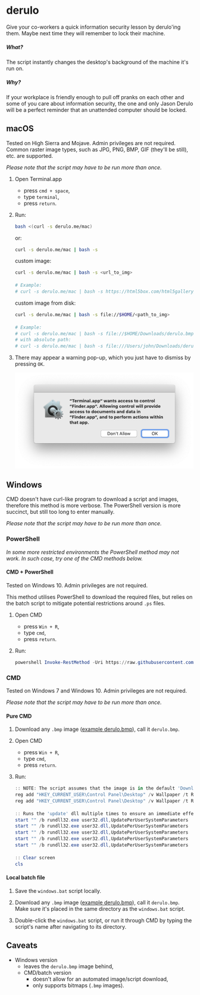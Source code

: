 # derulo

Give your co-workers a quick information security lesson by derulo'ing them. Maybe next time they will remember to lock their machine.

##### What?

The script instantly changes the desktop's background of the machine it's run on.

##### Why?

If your workplace is friendly enough to pull off pranks on each other and some of you care about information security, the one and only Jason Derulo will be a perfect reminder that an unattended computer should be locked.

## macOS

Tested on High Sierra and Mojave. Admin privileges are not required. Common raster image types, such as JPG, PNG, BMP, GIF (they'll be still), etc. are supported.

_Please note that the script may have to be run more than once._

1. Open Terminal.app

   - press `cmd + space`,
   - type `terminal`,
   - press `return`.

2. Run:

   ```bash
   bash <(curl -s derulo.me/mac)
   ```

   or:

   ```bash
   curl -s derulo.me/mac | bash -s
   ```

   custom image:

   ```bash
   curl -s derulo.me/mac | bash -s <url_to_img>

   # Example:
   # curl -s derulo.me/mac | bash -s https://html5box.com/html5gallery/images/Waves_1024.jpg
   ```

   custom image from disk:

   ```bash
   curl -s derulo.me/mac | bash -s file://$HOME/<path_to_img>

   # Example:
   # curl -s derulo.me/mac | bash -s file://$HOME/Downloads/derulo.bmp
   # with absolute path:
   # curl -s derulo.me/mac | bash -s file:///Users/john/Downloads/derulo.bmp
   ```

3. There may appear a warning pop-up, which you just have to dismiss by pressing `OK`.

   ![Warning pop-up](https://raw.githubusercontent.com/amrwc/derulo/master/assets/warning-pop-up.png)

## Windows

CMD doesn't have curl-like program to download a script and images, therefore this method is more verbose. The PowerShell version is more succinct, but still too long to enter manually.

_Please note that the script may have to be run more than once._

### PowerShell

_In some more restricted environments the PowerShell method may not work. In such case, try one of the CMD methods below._

#### CMD + PowerShell

Tested on Windows 10. Admin privileges are not required.

This method utilises PowerShell to download the required files, but relies on the batch script to mitigate potential restrictions around `.ps` files.

1. Open CMD

   - press `Win + R`,
   - type `cmd`,
   - press `return`.

2. Run:

   ```PowerShell
   powershell Invoke-RestMethod -Uri https://raw.githubusercontent.com/amrwc/derulo/master/powershell.bat -OutFile powershell.bat && powershell.bat
   ```

### CMD

Tested on Windows 7 and Windows 10. Admin privileges are not required.

_Please note that the script may have to be run more than once._

#### Pure CMD

1. Download any `.bmp` image ([example derulo.bmp](http://nsfpl.com/wp-content/uploads/2015/03/jason-derulo.bmp)), call it `derulo.bmp`.

2. Open CMD

   - press `Win + R`,
   - type `cmd`,
   - press `return`.

3. Run:

   ```PowerShell
   :: NOTE: The script assumes that the image is in the default 'Downloads' directory.
   reg add "HKEY_CURRENT_USER\Control Panel\Desktop" /v Wallpaper /t REG_SZ /d "" /f
   reg add "HKEY_CURRENT_USER\Control Panel\Desktop" /v Wallpaper /t REG_SZ /d "C:\Users\%USERNAME%\Downloads\derulo.bmp" /f

   :: Runs the 'update' dll multiple times to ensure an immediate effect
   start "" /b rundll32.exe user32.dll,UpdatePerUserSystemParameters
   start "" /b rundll32.exe user32.dll,UpdatePerUserSystemParameters
   start "" /b rundll32.exe user32.dll,UpdatePerUserSystemParameters
   start "" /b rundll32.exe user32.dll,UpdatePerUserSystemParameters
   start "" /b rundll32.exe user32.dll,UpdatePerUserSystemParameters

   :: Clear screen
   cls
   ```

#### Local batch file

1. Save the `windows.bat` script locally.

2. Download any `.bmp` image ([example derulo.bmp](http://nsfpl.com/wp-content/uploads/2015/03/jason-derulo.bmp)), call it `derulo.bmp`. Make sure it's placed in the same directory as the `windows.bat` script.

3. Double-click the `windows.bat` script, or run it through CMD by typing the script's name after navigating to its directory.

## Caveats

- Windows version
  - leaves the `derulo.bmp` image behind,
  - CMD/batch version
    - doesn't allow for an automated image/script download,
    - only supports bitmaps (`.bmp` images).
